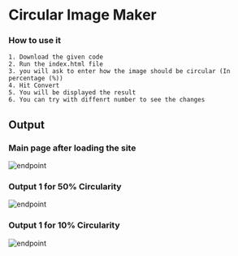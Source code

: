 # Circular Image Maker


### How to use it
```
1. Download the given code
2. Run the index.html file
3. you will ask to enter how the image should be circular (In percentage (%))
4. Hit Convert
5. You will be displayed the result
6. You can try with diffenrt number to see the changes

```
## Output 

### Main page after loading the site
![endpoint](https://github.com/Tejas1510/hacking-tools-scripts/blob/circularimage/Javascript/CircularImages/images/image2.png)

### Output 1 for 50% Circularity
![endpoint](https://github.com/Tejas1510/hacking-tools-scripts/blob/circularimage/Javascript/CircularImages/images/image1.png)

### Output 1 for 10% Circularity
![endpoint](https://github.com/Tejas1510/hacking-tools-scripts/blob/circularimage/Javascript/CircularImages/images/image3.png)
